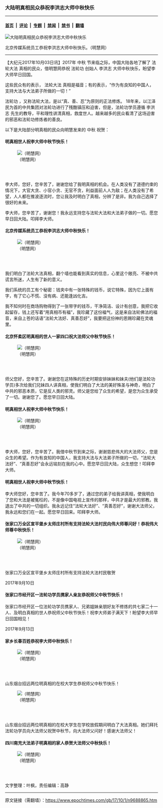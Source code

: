 ### 大陆明真相民众恭祝李洪志大师中秋快乐

---

#### [首页](../../../..?n9688865) &nbsp;|&nbsp; [评论](../../../../../epoch-comment?n9688865) &nbsp;|&nbsp; [专题](../../../../../epoch-special?n9688865) &nbsp;|&nbsp; [禁闻](../../../../../epoch-news?n9688865) &nbsp;|&nbsp; [禁书](../../../../../books?n9688865) &nbsp;|&nbsp; [翻墙](https://github.com/gfw-breaker/nogfw/blob/master/README.md?n9688865)


<div><img alt="大陆明真相民众恭祝李洪志大师中秋快乐" class="attachment-djy_600_400 size-djy_600_400 wp-post-image" src="https://i.epochtimes.com/assets/uploads/2017/10/1-29-600x400.jpg"/>
<div class="caption">
 <p>
  北京传媒系统员工恭祝李洪志大师中秋快乐。（明慧网）
 </p>
</div></div><hr/><div class="post_content" id="artbody" itemprop="articleBody">
 <!-- article content begin -->
 <p>
  【大纪元2017年10月03日讯】2017年
  <ok href="https://www.epochtimes.com/gb/tag/%E4%B8%AD%E7%A7%8B.html">
   中秋
  </ok>
  节来临之际，中国大陆各地了解了
  <ok href="https://www.epochtimes.com/gb/tag/%E6%B3%95%E8%BD%AE%E5%A4%A7%E6%B3%95.html">
   法轮大法
  </ok>
  真相的民众，借明慧网恭祝
  <ok href="https://www.epochtimes.com/gb/tag/%E6%B3%95%E8%BD%AE%E5%8A%9F.html">
   法轮功
  </ok>
  创始人
  <ok href="https://www.epochtimes.com/gb/tag/%E6%9D%8E%E6%B4%AA%E5%BF%97.html">
   李洪志
  </ok>
  大师中秋快乐，盼望李大师早日回国。
 </p>
 <p>
  这些民众有的表示，
  <ok href="https://www.epochtimes.com/gb/tag/%E6%B3%95%E8%BD%AE%E5%A4%A7%E6%B3%95.html">
   法轮大法
  </ok>
  真相是福音；有的表示，“作为有良知的中国人，支持大法与大法弟子所做的一切！”
 </p>
 <p>
  <ok href="https://www.epochtimes.com/gb/tag/%E6%B3%95%E8%BD%AE%E5%8A%9F.html">
   法轮功
  </ok>
  ，又称法轮大法，是以“真、善、忍”为原则的正法修炼。 18年来，以江泽民为首的中共集团对法轮功进行了残酷镇压和迫害，但是，法轮功学员遵循
  <ok href="https://www.epochtimes.com/gb/tag/%E6%9D%8E%E6%B4%AA%E5%BF%97.html">
   李洪志
  </ok>
  先生的教导，平和理性讲清真相，救度世人。越来越多的民众看清了这场迫害的邪恶和法轮功修炼者的善良。
 </p>
 <p>
  以下是大陆部分明真相的民众向明慧发来的
  <ok href="https://www.epochtimes.com/gb/tag/%E4%B8%AD%E7%A7%8B.html">
   中秋
  </ok>
  祝贺：
 </p>
 <h4>
  明真相世人祝李大师中秋节快乐！
 </h4>
 <figure class="wp-caption aligncenter" style="width: 559px">
  <ok href="http://greetings.minghui.org/mh/article_images/2017-9-30-1709220243067579.jpg" target="_blank">
   <img alt="（明慧网）" class="size-large" src="//greetings.minghui.org/mh/article_images/2017-9-30-1709220243067579.jpg"/>
  </ok>
  <br/><figcaption class="wp-caption-text">
   （明慧网）
  </figcaption><br/>
 </figure><br/>
 <p>
  李大师，您好，您辛苦了，谢谢您给了我明真相的机会。在人类没有了道德约束的情况下，大官大贪、小官小贪、无官不贪，利益面前人人为敌；在人类没有了希望，人人都在推波逐流时，您让我及时明白了真相，分辨了是非。我为自己选择了很好的未来。
 </p>
 <p>
  李大师，您辛苦了，谢谢您！我永远支持您与法轮大法和大法弟子做的一切。愿您早日回大陆。叩拜李大师。
 </p>
 <h4>
  北京传媒系统员工恭祝李洪志大师中秋快乐！
 </h4>
 <figure class="wp-caption aligncenter" style="width: 533px">
  <ok href="http://greetings.minghui.org/mh/article_images/2017-9-30-709222244306p0_01.jpg" target="_blank">
   <img alt="（明慧网）" class="size-large" src="//greetings.minghui.org/mh/article_images/2017-9-30-709222244306p0_01.jpg"/>
  </ok>
  <br/><figcaption class="wp-caption-text">
   （明慧网）
  </figcaption><br/>
 </figure><br/>
 <p>
  我们明白了法轮大法真相，翻个墙也能看到真实的信息，心里这个敞亮、不被中共谎言所迷，人生有了新的意义。
 </p>
 <p>
  我们系统的员工有个秘密：钱夹中有一张特殊的钱币，说它特殊，因为它上面有字，有了它心不慌、没有病、还能逢凶化吉。
 </p>
 <p>
  我不知何时在商场购物得到了一张带字的钱币，干净简洁、设计有创意，我把它收起留存，钱上还写着“用真相币有福”，我珍藏了这份福气，这是来自法轮佛法的福音，来自上苍的话语“法轮大法好、真善忍好”，我要把这份神的恩赐珍藏在灵魂里。
 </p>
 <h4>
  北京怀柔区明真相的世人一家四口祝大法师父中秋节快乐！
 </h4>
 <figure class="wp-caption aligncenter" style="width: 549px">
  <ok href="http://greetings.minghui.org/mh/article_images/2017-9-30-1709220245372577.jpg" target="_blank">
   <img alt="（明慧网）" class="size-large" src="//greetings.minghui.org/mh/article_images/2017-9-30-1709220245372577.jpg"/>
  </ok>
  <br/><figcaption class="wp-caption-text">
   （明慧网）
  </figcaption><br/>
 </figure><br/>
 <p>
  师父您好，您辛苦了。谢谢您在这特殊的历史时期安排妹妹和妹夫(他们是法轮功学员)多次给我们兄妹四人讲真相，使我们明白了大法的美好殊圣与神奇，明白了中共的邪恶本质，它是反人类的邪灵。师父是您给了众生的希望，是您为众生承受了一切。谢谢您了。愿您早日回大陆。
 </p>
 <h4>
  明真相世人祝李大师中秋节快乐！
 </h4>
 <figure class="wp-caption aligncenter" style="width: 573px">
  <ok href="http://greetings.minghui.org/mh/article_images/2017-9-30-1709220255113933.jpg" target="_blank">
   <img alt="（明慧网）" class="size-large" src="//greetings.minghui.org/mh/article_images/2017-9-30-1709220255113933.jpg"/>
  </ok>
  <br/><figcaption class="wp-caption-text">
   （明慧网）
  </figcaption><br/>
 </figure><br/>
 <p>
  李大师，您好，您辛苦了。我借中秋节到来之际，谢谢慈悲伟大的大法师父，您是众生的希望。作为有良知的中国人，我支持大法与大法弟子所做的一切，“法轮大法好”、“真善忍好”会永远铭刻在我的心中。愿您早日回大陆，众生想您！叩拜李大师。
 </p>
 <h4>
  明真相世人祝李大师中秋节快乐！
 </h4>
 <p>
  李大师您好，您辛苦了。我今年70多岁了，通过您的弟子给我讲真相，使我明白了您和大法是被冤枉的，不是像中国电视上宣传的那样，中共才是最大的邪教。我退出了中共的一切组织。我永远记住“法轮大法好”、“真善忍好”，谢谢大法师父，我永远和您们在一起。愿您早日回来。叩拜李大师。
 </p>
 <h4>
  张家口万全区宣平堡乡太师庄村所有支持法轮大法村民向伟大师尊问好！恭祝伟大师尊中秋快乐！
 </h4>
 <figure class="wp-caption aligncenter" style="width: 533px">
  <ok href="http://greetings.minghui.org/mh/article_images/2017-9-30-1709120701568210.jpg" target="_blank">
   <img alt="（明慧网）" class="size-large" src="//greetings.minghui.org/mh/article_images/2017-9-30-1709120701568210.jpg"/>
  </ok>
  <br/><figcaption class="wp-caption-text">
   （明慧网）
  </figcaption><br/>
 </figure><br/>
 <p>
  张家口万全区宣平堡乡太师庄村所有支持法轮大法村民敬贺
 </p>
 <p>
  2017年9月10日
 </p>
 <h4>
  张家口市经开区一法轮功学员携家人亲友恭祝师父中秋节快乐！
 </h4>
 <p>
  张家口市经开区一位法轮功学员携家人、兄弟姐妹亲朋好友不修炼的共七家二十一人、及明白真相的世人恭祝师父中秋节快乐！祝李大师弟子满天下！盼望李大师早日回国相见！
 </p>
 <p>
  2017年9月13日
 </p>
 <h4>
  家乡长春百姓恭祝李大师中秋快乐！
 </h4>
 <figure class="wp-caption aligncenter" style="width: 533px">
  <ok href="http://greetings.minghui.org/mh/article_images/2017-9-30-1709211205438450.jpg" target="_blank">
   <img alt="（明慧网）" class="size-large" src="//greetings.minghui.org/mh/article_images/2017-9-30-1709211205438450.jpg"/>
  </ok>
  <br/><figcaption class="wp-caption-text">
   （明慧网）
  </figcaption><br/>
 </figure><br/>
 <p>
  山东烟台招远两位明真相的在校大学生恭祝师父中秋节快乐！
 </p>
 <figure class="wp-caption aligncenter" style="width: 533px">
  <ok href="http://greetings.minghui.org/mh/article_images/2017-9-30-1709192135097856.jpg" target="_blank">
   <img alt="（明慧网）" class="size-large" src="//greetings.minghui.org/mh/article_images/2017-9-30-1709192135097856.jpg"/>
  </ok>
  <br/><figcaption class="wp-caption-text">
   （明慧网）
  </figcaption><br/>
 </figure><br/>
 <p>
  山东烟台招远两位明真相的在校大学生在学校放假期间明白了大法真相。她们拜托法轮功学员向大法师父祝贺中秋节，向大法师父问好！感谢大法师父！
 </p>
 <h4>
  四川南充大法弟子明真相的家人恭贺大法师父中秋快乐！
 </h4>
 <figure class="wp-caption aligncenter" style="width: 300px">
  <ok href="http://greetings.minghui.org/mh/article_images/2017-9-30-1709201831379349.jpg" target="_blank">
   <img alt="（明慧网）" class="size-large" src="//greetings.minghui.org/mh/article_images/2017-9-30-1709201831379349.jpg"/>
  </ok>
  <br/><figcaption class="wp-caption-text">
   （明慧网）
  </figcaption><br/>
 </figure><br/>
 <p>
  文字整理：叶枫，责任编辑：高静
 </p>
 <!-- article content end -->
 <div id="below_article_ad">
 </div>
</div>


---

原文链接（需翻墙）：https://www.epochtimes.com/gb/17/10/1/n9688865.htm